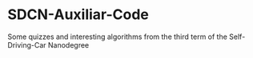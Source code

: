 # SDCN-Auxiliar-Code
Some quizzes and interesting algorithms from the third term of the Self-Driving-Car Nanodegree 
